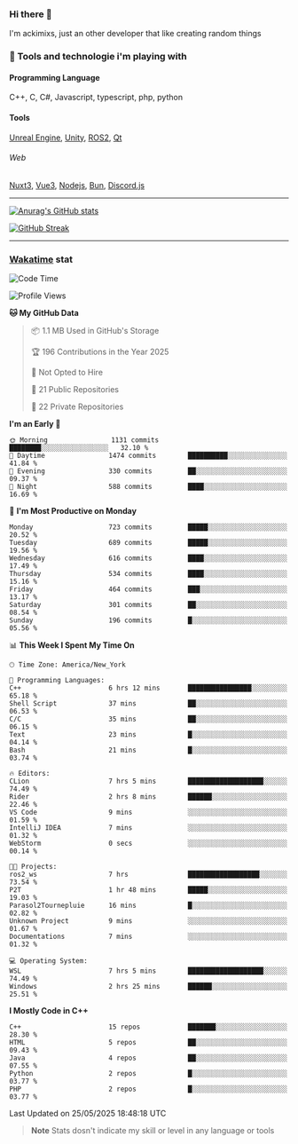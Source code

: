 ### Hi there 👋

I'm ackimixs, just an other developer that like creating random things

### 🧰 Tools and technologie i'm playing with

#### Programming Language
C++, C, C#, Javascript, typescript, php, python

#### Tools
[Unreal Engine](https://www.unrealengine.com), [Unity](https://unity.com/), [ROS2](https://ros.org/), [Qt](https://www.qt.io/)

###### Web
[Nuxt3](https://nuxt.com/), [Vue3](https://vuejs.org/), [Nodejs](https://nodejs.org), [Bun](https://bun.sh/), [Discord.js](https://discord.js.org/)

---

[![Anurag's GitHub stats](https://github-readme-stats.vercel.app/api?username=ackimixs&show_icons=true&theme=github_dark&count_private=true)](https://github.com/anuraghazra/github-readme-stats)

[![GitHub Streak](https://github-readme-streak-stats.herokuapp.com?user=Ackimixs&theme=github-dark-blue&date_format=j%20M%5B%20Y%5D&mode=weekly)](https://git.io/streak-stats)

---
 
 ### [Wakatime](https://wakatime.com/) stat

<!--START_SECTION:waka-->
![Code Time](http://img.shields.io/badge/Code%20Time-1%2C653%20hrs%2057%20mins-blue)

![Profile Views](http://img.shields.io/badge/Profile%20Views-0-blue)

**🐱 My GitHub Data** 

> 📦 1.1 MB Used in GitHub's Storage 
 > 
> 🏆 196 Contributions in the Year 2025
 > 
> 🚫 Not Opted to Hire
 > 
> 📜 21 Public Repositories 
 > 
> 🔑 22 Private Repositories 
 > 
**I'm an Early 🐤** 

```text
🌞 Morning                1131 commits        ████████░░░░░░░░░░░░░░░░░   32.10 % 
🌆 Daytime                1474 commits        ██████████░░░░░░░░░░░░░░░   41.84 % 
🌃 Evening                330 commits         ██░░░░░░░░░░░░░░░░░░░░░░░   09.37 % 
🌙 Night                  588 commits         ████░░░░░░░░░░░░░░░░░░░░░   16.69 % 
```
📅 **I'm Most Productive on Monday** 

```text
Monday                   723 commits         █████░░░░░░░░░░░░░░░░░░░░   20.52 % 
Tuesday                  689 commits         █████░░░░░░░░░░░░░░░░░░░░   19.56 % 
Wednesday                616 commits         ████░░░░░░░░░░░░░░░░░░░░░   17.49 % 
Thursday                 534 commits         ████░░░░░░░░░░░░░░░░░░░░░   15.16 % 
Friday                   464 commits         ███░░░░░░░░░░░░░░░░░░░░░░   13.17 % 
Saturday                 301 commits         ██░░░░░░░░░░░░░░░░░░░░░░░   08.54 % 
Sunday                   196 commits         █░░░░░░░░░░░░░░░░░░░░░░░░   05.56 % 
```


📊 **This Week I Spent My Time On** 

```text
🕑︎ Time Zone: America/New_York

💬 Programming Languages: 
C++                      6 hrs 12 mins       ████████████████░░░░░░░░░   65.18 % 
Shell Script             37 mins             ██░░░░░░░░░░░░░░░░░░░░░░░   06.53 % 
C/C                      35 mins             ██░░░░░░░░░░░░░░░░░░░░░░░   06.15 % 
Text                     23 mins             █░░░░░░░░░░░░░░░░░░░░░░░░   04.14 % 
Bash                     21 mins             █░░░░░░░░░░░░░░░░░░░░░░░░   03.74 % 

🔥 Editors: 
CLion                    7 hrs 5 mins        ███████████████████░░░░░░   74.49 % 
Rider                    2 hrs 8 mins        ██████░░░░░░░░░░░░░░░░░░░   22.46 % 
VS Code                  9 mins              ░░░░░░░░░░░░░░░░░░░░░░░░░   01.59 % 
IntelliJ IDEA            7 mins              ░░░░░░░░░░░░░░░░░░░░░░░░░   01.32 % 
WebStorm                 0 secs              ░░░░░░░░░░░░░░░░░░░░░░░░░   00.14 % 

🐱‍💻 Projects: 
ros2_ws                  7 hrs               ██████████████████░░░░░░░   73.54 % 
P2T                      1 hr 48 mins        █████░░░░░░░░░░░░░░░░░░░░   19.03 % 
Parasol2Tournepluie      16 mins             █░░░░░░░░░░░░░░░░░░░░░░░░   02.82 % 
Unknown Project          9 mins              ░░░░░░░░░░░░░░░░░░░░░░░░░   01.67 % 
Documentations           7 mins              ░░░░░░░░░░░░░░░░░░░░░░░░░   01.32 % 

💻 Operating System: 
WSL                      7 hrs 5 mins        ███████████████████░░░░░░   74.49 % 
Windows                  2 hrs 25 mins       ██████░░░░░░░░░░░░░░░░░░░   25.51 % 
```

**I Mostly Code in C++** 

```text
C++                      15 repos            ███████░░░░░░░░░░░░░░░░░░   28.30 % 
HTML                     5 repos             ██░░░░░░░░░░░░░░░░░░░░░░░   09.43 % 
Java                     4 repos             ██░░░░░░░░░░░░░░░░░░░░░░░   07.55 % 
Python                   2 repos             █░░░░░░░░░░░░░░░░░░░░░░░░   03.77 % 
PHP                      2 repos             █░░░░░░░░░░░░░░░░░░░░░░░░   03.77 % 
```




 Last Updated on 25/05/2025 18:48:18 UTC
<!--END_SECTION:waka-->

> **Note**
> Stats dosn't indicate my skill or level in any language or tools
